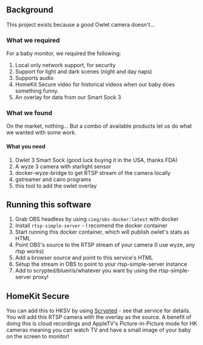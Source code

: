 ## Background
This project exists because a _good_ Owlet camera doesn't...

### What we required
For a baby monitor, we required the following:

1. Local only network support, for security
1. Support for light and dark scenes (night and day naps)
1. Supports audio
1. HomeKit Secure video for historical videos when our baby does something funny.
1. An overlay for data from our Smart Sock 3

### What we found
On the market, nothing... But a combo of available products let us do what we wanted with some work.

#### What you need
1. Owlet 3 Smart Sock (good luck buying it in the USA, thanks FDA)
1. A wyze 3 camera with starlight sensor
1. docker-wyze-bridge to get RTSP stream of the camera locally
1. gstreamer and cairo programs
1. this tool to add the owlet overlay

## Running this software
1. Grab OBS headless by using `cieg/obs-docker:latest` with docker
1. Install `rtsp-simple-server` - I recomend the docker container
1. Start running this docker container, which will publish owlet's stats as HTML
1. Point OBS's source to the RTSP stream of your camera (I use wyze, any rtsp works)
1. Add a browser source and point to this service's HTML
1. Setup the stream in OBS to point to your rtsp-simple-server instance
1. Add to scrypted/blueiris/whatever you want by using the rtsp-simple-server proxy!

## HomeKit Secure
You can add this to HKSV by using [Scrypted](https://github.com/koush/scrypted) - see that service for details. You will add this RTSP camera with the overlay as the source. A benefit of doing this is cloud recordings and AppleTV's Picture-in-Picture mode for HK cameras meaning you can watch TV and have a small image of your baby on the screen to monitor!